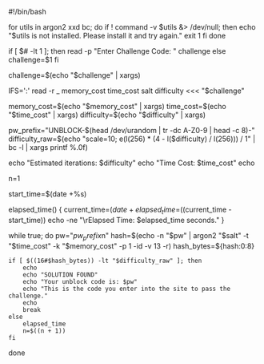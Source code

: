 #!/bin/bash

for utils in argon2 xxd bc; do
    if ! command -v $utils  &> /dev/null; then
        echo "$utils is not installed. Please install it and try again." 
        exit 1
    fi
done
 	
if [ $# -lt 1 ]; then
    read -p "Enter Challenge Code: " challenge
else
    challenge=$1
fi 

challenge=$(echo "$challenge" | xargs)

IFS=':' read -r _ memory_cost time_cost salt difficulty <<< "$challenge" 

memory_cost=$(echo "$memory_cost" | xargs)
time_cost=$(echo "$time_cost" | xargs)
difficulty=$(echo "$difficulty" | xargs)

pw_prefix="UNBLOCK-$(head /dev/urandom | tr -dc A-Z0-9 | head -c 8)-"
difficulty_raw=$(echo "scale=10; e(l(256) * (4 - l($difficulty) / l(256))) / 1" | bc -l | xargs printf %.0f)	

echo "Estimated iterations: $difficulty"
echo "Time Cost: $time_cost"
echo
 
n=1

start_time=$(date +%s)

elapsed_time() {
    current_time=$(date +%s)
    elapsed_time=$((current_time - start_time))
    echo -ne "\rElapsed Time: $elapsed_time seconds."
}

while true; do
    pw="$pw_prefix$n"
    hash=$(echo -n "$pw" | argon2 "$salt" -t "$time_cost" -k "$memory_cost" -p 1  -id -v 13 -r)
    hash_bytes=${hash:0:8}
 
    if [ $((16#$hash_bytes)) -lt "$difficulty_raw" ]; then
        echo
        echo "SOLUTION FOUND"
        echo "Your unblock code is: $pw"
        echo "This is the code you enter into the site to pass the challenge."
        echo
        break
    else
        elapsed_time
        n=$((n + 1)) 
    fi
done
